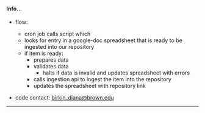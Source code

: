#### Info... ####

- flow:
    - cron job calls script which
    - looks for entry in a google-doc spreadsheet that is ready to be ingested into our repository
    - if item is ready:
        - prepares data
        - validates data
            - halts if data is invalid and updates spreadsheet with errors
        - calls ingestion api to ingest the item into the repository
        - updates the spreadsheet with repository link

- code contact: birkin_diana@brown.edu

---
